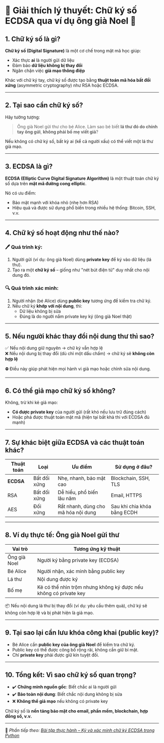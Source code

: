 # 🔐 Giải thích lý thuyết: Chữ ký số ECDSA qua ví dụ ông già Noel 🎅

## 1. Chữ ký số là gì?

**Chữ ký số (Digital Signature)** là một cơ chế trong mật mã học giúp:
- Xác thực **ai** là người gửi dữ liệu
- Đảm bảo **dữ liệu không bị thay đổi**
- Ngăn chặn việc **giả mạo thông điệp**

Khác với chữ ký tay, chữ ký số được tạo bằng **thuật toán mã hóa bất đối xứng** (asymmetric cryptography) như RSA hoặc ECDSA.

---

## 2. Tại sao cần chữ ký số?

Hãy tưởng tượng:
> Ông già Noel gửi thư cho bé Alice. Làm sao bé biết **lá thư đó do chính tay ông gửi**, **không phải bố mẹ viết giả**?

Nếu không có chữ ký số, bất kỳ ai (kể cả người xấu) có thể viết một lá thư giả mạo.

---

## 3. ECDSA là gì?

**ECDSA (Elliptic Curve Digital Signature Algorithm)** là một thuật toán chữ ký số dựa trên **mật mã đường cong elliptic**.

Nó có ưu điểm:
- Bảo mật mạnh với khóa nhỏ (nhẹ hơn RSA)
- Hiệu quả và được sử dụng phổ biến trong nhiều hệ thống: Bitcoin, SSH, v.v.

---

## 4. Chữ ký số hoạt động như thế nào?

### 🖊️ Quá trình ký:
1. Người gửi (ví dụ: ông già Noel) dùng **private key** để ký vào dữ liệu (lá thư).
2. Tạo ra một **chữ ký số** – giống như "nét bút điện tử" duy nhất cho nội dung đó.

### 🔍 Quá trình xác minh:
1. Người nhận (bé Alice) dùng **public key** tương ứng để kiểm tra chữ ký.
2. Nếu chữ ký **khớp với nội dung**, thì:
   - Dữ liệu không bị sửa
   - Đúng là do người nắm private key ký (ông già Noel thật)

---

## 5. Nếu người khác thay đổi nội dung thư thì sao?

✅ Nếu nội dung giữ nguyên → chữ ký vẫn hợp lệ  
❌ Nếu nội dung bị thay đổi (dù chỉ một dấu chấm) → chữ ký sẽ **không còn hợp lệ**

⛔ Điều này giúp phát hiện mọi hành vi giả mạo hoặc chỉnh sửa nội dung.

---

## 6. Có thể giả mạo chữ ký số không?

Không, trừ khi kẻ giả mạo:
- **Có được private key** của người gửi (rất khó nếu lưu trữ đúng cách)
- Hoặc phá được thuật toán mật mã (hiện tại bất khả thi với ECDSA đủ mạnh)

---

## 7. Sự khác biệt giữa ECDSA và các thuật toán khác?

| Thuật toán | Loại | Ưu điểm | Sử dụng ở đâu? |
|------------|------|---------|----------------|
| **ECDSA** | Bất đối xứng | Nhẹ, nhanh, bảo mật cao | Blockchain, SSH, TLS |
| RSA | Bất đối xứng | Dễ hiểu, phổ biến lâu năm | Email, HTTPS |
| AES | Đối xứng | Rất nhanh, dùng cho mã hóa nội dung | Sau khi chia khóa bằng ECDH |

---

## 8. Ví dụ thực tế: Ông già Noel gửi thư

| Vai trò | Tương ứng kỹ thuật |
|--------|---------------------|
| Ông già Noel | Người ký bằng private key (ECDSA) |
| Bé Alice | Người nhận, xác minh bằng public key |
| Lá thư | Nội dung được ký |
| Bố mẹ | Kẻ có thể nhìn trộm nhưng không ký được nếu không có private key |

📦 Nếu nội dung lá thư bị thay đổi (ví dụ: yêu cầu thêm quà), chữ ký sẽ không còn hợp lệ và bị phát hiện là giả mạo.

---

## 9. Tại sao lại cần lưu khóa công khai (public key)?

- Bé Alice cần **public key của ông già Noel** để kiểm tra chữ ký.
- Public key có thể được công bố rộng rãi, không cần giữ bí mật.
- Chỉ **private key** phải được giữ kín tuyệt đối.

---

## 10. Tổng kết: Vì sao chữ ký số quan trọng?

- ✔️ **Chứng minh nguồn gốc**: Biết chắc ai là người gửi
- ✔️ **Bảo toàn nội dung**: Biết chắc nội dung không bị sửa
- ❌ **Không thể giả mạo** nếu không có private key

Chữ ký số là **nền tảng bảo mật cho email, phần mềm, blockchain, hợp đồng số, v.v.**

---

📌 *Phần tiếp theo: [Bài tập thực hành – Ký và xác minh chữ ký ECDSA trong Python](sign_verifi.py)*
